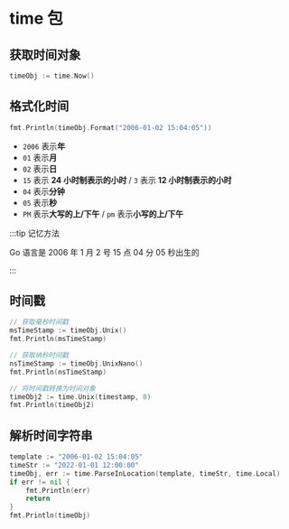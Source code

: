 # time 包

## 获取时间对象

```go
timeObj := time.Now()
```

## 格式化时间

```go
fmt.Println(timeObj.Format("2006-01-02 15:04:05"))
```

- `2006` 表示**年**
- `01` 表示**月**
- `02` 表示**日**
- `15` 表示 **24 小时制表示的小时** / `3` 表示 **12 小时制表示的小时**
- `04` 表示**分钟**
- `05` 表示**秒**
- `PM` 表示**大写的上/下午** / `pm` 表示**小写的上/下午**

:::tip 记忆方法

Go 语言是 2006 年 1 月 2 号 15 点 04 分 05 秒出生的

:::

## 时间戳

```go
// 获取毫秒时间戳
msTimeStamp := timeObj.Unix()
fmt.Println(msTimeStamp)

// 获取纳秒时间戳
nsTimeStamp := timeObj.UnixNano()
fmt.Println(nsTimeStamp)

// 将时间戳转换为时间对象
timeObj2 := time.Unix(timestamp, 0)
fmt.Println(timeObj2)
```

## 解析时间字符串

```go
template := "2006-01-02 15:04:05"
timeStr := "2022-01-01 12:00:00"
timeObj, err := time.ParseInLocation(template, timeStr, time.Local)
if err != nil {
	fmt.Println(err)
	return
}
fmt.Println(timeObj)
```
